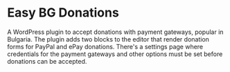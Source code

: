 # Easy BG Donations

A WordPress plugin to accept donations with payment gateways, popular in Bulgaria. The plugin adds two blocks to the editor that render donation forms for PayPal and ePay donations. There's a settings page where credentials for the payment gateways and other options must be set before donations can be accepted.
